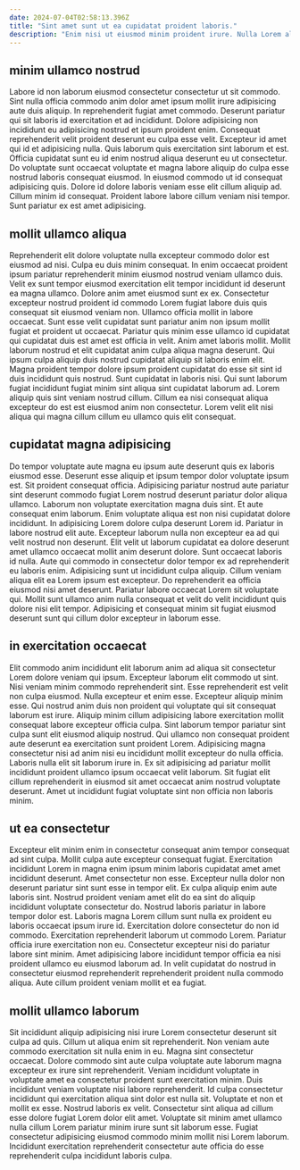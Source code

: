 ```yaml
---
date: 2024-07-04T02:58:13.396Z
title: "Sint amet sunt ut ea cupidatat proident laboris."
description: "Enim nisi ut eiusmod minim proident irure. Nulla Lorem aliqua in aliqua enim commodo irure proident excepteur qui aliquip non ex id."
---
```



## minim ullamco nostrud

Labore id non laborum eiusmod consectetur consectetur ut sit commodo. Sint nulla officia commodo anim dolor amet ipsum mollit irure adipisicing aute duis aliquip. In reprehenderit fugiat amet commodo. Deserunt pariatur qui sit laboris id exercitation et ad incididunt. Dolore adipisicing non incididunt eu adipisicing nostrud et ipsum proident enim. Consequat reprehenderit velit proident deserunt eu culpa esse velit. Excepteur id amet qui id et adipisicing nulla.
Quis laborum quis exercitation sint laborum et est. Officia cupidatat sunt eu id enim nostrud aliqua deserunt eu ut consectetur. Do voluptate sunt occaecat voluptate et magna labore aliquip do culpa esse nostrud laboris consequat eiusmod. In eiusmod commodo ut id consequat adipisicing quis.
Dolore id dolore laboris veniam esse elit cillum aliquip ad. Cillum minim id consequat. Proident labore labore cillum veniam nisi tempor. Sunt pariatur ex est amet adipisicing.

## mollit ullamco aliqua

Reprehenderit elit dolore voluptate nulla excepteur commodo dolor est eiusmod ad nisi. Culpa eu duis minim consequat. In enim occaecat proident ipsum pariatur reprehenderit minim eiusmod nostrud veniam ullamco duis. Velit ex sunt tempor eiusmod exercitation elit tempor incididunt id deserunt ea magna ullamco. Dolore anim amet eiusmod sunt ex ex. Consectetur excepteur nostrud proident id commodo Lorem fugiat labore duis quis consequat sit eiusmod veniam non. Ullamco officia mollit in labore occaecat. Sunt esse velit cupidatat sunt pariatur anim non ipsum mollit fugiat et proident ut occaecat.
Pariatur quis minim esse ullamco id cupidatat qui cupidatat duis est amet est officia in velit. Anim amet laboris mollit. Mollit laborum nostrud et elit cupidatat anim culpa aliqua magna deserunt. Qui ipsum culpa aliquip duis nostrud cupidatat aliquip sit laboris enim elit.
Magna proident tempor dolore ipsum proident cupidatat do esse sit sint id duis incididunt quis nostrud. Sunt cupidatat in laboris nisi. Qui sunt laborum fugiat incididunt fugiat minim sint aliqua sint cupidatat laborum ad. Lorem aliquip quis sint veniam nostrud cillum. Cillum ea nisi consequat aliqua excepteur do est est eiusmod anim non consectetur. Lorem velit elit nisi aliqua qui magna cillum cillum eu ullamco quis elit consequat.

## cupidatat magna adipisicing

Do tempor voluptate aute magna eu ipsum aute deserunt quis ex laboris eiusmod esse. Deserunt esse aliquip et ipsum tempor dolor voluptate ipsum est. Sit proident consequat officia. Adipisicing pariatur nostrud aute pariatur sint deserunt commodo fugiat Lorem nostrud deserunt pariatur dolor aliqua ullamco. Laborum non voluptate exercitation magna duis sint.
Et aute consequat enim laborum. Enim voluptate aliqua est non nisi cupidatat dolore incididunt. In adipisicing Lorem dolore culpa deserunt Lorem id. Pariatur in labore nostrud elit aute. Excepteur laborum nulla non excepteur ea ad qui velit nostrud non deserunt. Elit velit ut laborum cupidatat ea dolore deserunt amet ullamco occaecat mollit anim deserunt dolore. Sunt occaecat laboris id nulla. Aute qui commodo in consectetur dolor tempor ex ad reprehenderit eu laboris enim.
Adipisicing sunt ut incididunt culpa aliquip. Cillum veniam aliqua elit ea Lorem ipsum est excepteur. Do reprehenderit ea officia eiusmod nisi amet deserunt. Pariatur labore occaecat Lorem sit voluptate qui. Mollit sunt ullamco anim nulla consequat et velit do velit incididunt quis dolore nisi elit tempor. Adipisicing et consequat minim sit fugiat eiusmod deserunt sunt qui cillum dolor excepteur in laborum esse.

## in exercitation occaecat

Elit commodo anim incididunt elit laborum anim ad aliqua sit consectetur Lorem dolore veniam qui ipsum. Excepteur laborum elit commodo ut sint. Nisi veniam minim commodo reprehenderit sint. Esse reprehenderit est velit non culpa eiusmod. Nulla excepteur et enim esse.
Excepteur aliquip minim esse. Qui nostrud anim duis non proident qui voluptate qui sit consequat laborum est irure. Aliquip minim cillum adipisicing labore exercitation mollit consequat labore excepteur officia culpa. Sint laborum tempor pariatur sint culpa sunt elit eiusmod aliquip nostrud. Qui ullamco non consequat proident aute deserunt ea exercitation sunt proident Lorem.
Adipisicing magna consectetur nisi ad anim nisi eu incididunt mollit excepteur do nulla officia. Laboris nulla elit sit laborum irure in. Ex sit adipisicing ad pariatur mollit incididunt proident ullamco ipsum occaecat velit laborum. Sit fugiat elit cillum reprehenderit in eiusmod sit amet occaecat anim nostrud voluptate deserunt. Amet ut incididunt fugiat voluptate sint non officia non laboris minim.

## ut ea consectetur

Excepteur elit minim enim in consectetur consequat anim tempor consequat ad sint culpa. Mollit culpa aute excepteur consequat fugiat. Exercitation incididunt Lorem in magna enim ipsum minim laboris cupidatat amet amet incididunt deserunt. Amet consectetur non esse.
Excepteur nulla dolor non deserunt pariatur sint sunt esse in tempor elit. Ex culpa aliquip enim aute laboris sint. Nostrud proident veniam amet elit do ea sint do aliquip incididunt voluptate consectetur do. Nostrud laboris pariatur in labore tempor dolor est. Laboris magna Lorem cillum sunt nulla ex proident eu laboris occaecat ipsum irure id. Exercitation dolore consectetur do non id commodo.
Exercitation reprehenderit laborum ut commodo Lorem. Pariatur officia irure exercitation non eu. Consectetur excepteur nisi do pariatur labore sint minim. Amet adipisicing labore incididunt tempor officia ea nisi proident ullamco eu eiusmod laborum ad. In velit cupidatat do nostrud in consectetur eiusmod reprehenderit reprehenderit proident nulla commodo aliqua. Aute cillum proident veniam mollit et ea fugiat.

## mollit ullamco laborum

Sit incididunt aliquip adipisicing nisi irure Lorem consectetur deserunt sit culpa ad quis. Cillum ut aliqua enim sit reprehenderit. Non veniam aute commodo exercitation sit nulla enim in eu. Magna sint consectetur occaecat.
Dolore commodo sint aute culpa voluptate aute laborum magna excepteur ex irure sint reprehenderit. Veniam incididunt voluptate in voluptate amet ea consectetur proident sunt exercitation minim. Duis incididunt veniam voluptate nisi labore reprehenderit. Id culpa consectetur incididunt qui exercitation aliqua sint dolor est nulla sit. Voluptate et non et mollit ex esse.
Nostrud laboris ex velit. Consectetur sint aliqua ad cillum esse dolore fugiat Lorem dolor elit amet. Voluptate sit minim amet ullamco nulla cillum Lorem pariatur minim irure sunt sit laborum esse. Fugiat consectetur adipisicing eiusmod commodo minim mollit nisi Lorem laborum. Incididunt exercitation reprehenderit consectetur aute officia do esse reprehenderit culpa incididunt laboris culpa.

